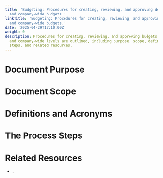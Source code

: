 ```yaml
---
title: 'Budgeting: Procedures for creating, reviewing, and approving departmental
  and company-wide budgets.'
linkTitle: 'Budgeting: Procedures for creating, reviewing, and approving departmental
  and company-wide budgets.'
date: '2025-04-29T17:10:00Z'
weight: 0
description: Procedures for creating, reviewing, and approving budgets at both departmental
  and company-wide levels are outlined, including purpose, scope, definitions, process
  steps, and related resources.
---
```



# Document Purpose

<!-- Unsupported block type: divider -->

<!-- Unsupported block type: unsupported -->



# Document Scope

<!-- Unsupported block type: divider -->

<!-- Unsupported block type: unsupported -->

# Definitions and Acronyms

<!-- Unsupported block type: divider -->

<!-- Unsupported block type: child_database -->

# The Process Steps

<!-- Unsupported block type: divider -->

<!-- Unsupported block type: unsupported -->

<!-- Unsupported block type: table_of_contents -->



# Related Resources

<!-- Unsupported block type: divider -->

- .